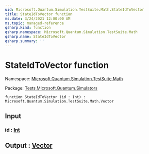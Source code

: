 ```yaml
---
uid: Microsoft.Quantum.Simulation.TestSuite.Math.StateIdToVector
title: StateIdToVector function
ms.date: 3/24/2021 12:00:00 AM
ms.topic: managed-reference
qsharp.kind: function
qsharp.namespace: Microsoft.Quantum.Simulation.TestSuite.Math
qsharp.name: StateIdToVector
qsharp.summary: ''
---
```


# StateIdToVector function

Namespace: [Microsoft.Quantum.Simulation.TestSuite.Math](xref:Microsoft.Quantum.Simulation.TestSuite.Math)

Package: [Tests.Microsoft.Quantum.Simulators](https://nuget.org/packages/Tests.Microsoft.Quantum.Simulators)




```qsharp
function StateIdToVector (id : Int) : Microsoft.Quantum.Simulation.TestSuite.Math.Vector
```


## Input

### id : [Int](xref:microsoft.quantum.lang-ref.int)





## Output : [Vector](xref:Microsoft.Quantum.Simulation.TestSuite.Math.Vector)

